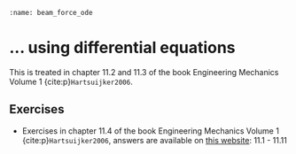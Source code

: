 ```{index} Section force frame using differential equations
:name: beam_force_ode
```
# ... using differential equations

This is treated in chapter 11.2 and 11.3 of the book Engineering Mechanics Volume 1 {cite:p}`Hartsuijker2006`.

## Exercises
- Exercises in chapter 11.4 of the book Engineering Mechanics Volume 1 {cite:p}`Hartsuijker2006`, answers are available on [this website](https://icozct.tudelft.nl/TUD_CT/bookanswers/vol1/Chapter11/): 11.1 - 11.11